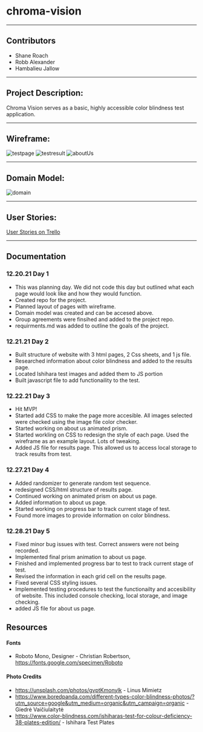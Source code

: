 # chroma-vision

--- 
## Contributors

- Shane Roach
- Robb Alexander
- Hambalieu Jallow

---
## Project Description:

Chroma Vision serves as a basic, highly accessible color blindness test application.

--- 

## Wireframe:
![testpage](img/WF.pg1.png)
![testresult](img/WF.pg2.png)
![aboutUs](img/WF.pg3.png)

---

## Domain Model:
![domain](img/201.DomainModel.png)

---
## User Stories:

[User Stories on Trello](https://trello.com/c/0sLln4ac)


---
## Documentation

### 12.20.21 Day 1
- This was planning day. We did not code this day but outlined what each page would look like and how they would function. 
- Created repo for the project.
- Planned layout of pages with wireframe.
- Domain model was created and can be accesed above. 
- Group agreements were finsihed and added to the project repo.
- requirments.md was added to outline the goals of the project.


### 12.21.21 Day 2
- Built structure of website with 3 html pages, 2 Css sheets, and 1 js file.
- Researched information about color blindness and added to the results page.
- Located Ishihara test images and added them to JS portion
- Built javascript file to add functionaility to the test.


### 12.22.21 Day 3
- Hit MVP!
- Started add CSS to make the page more accesible. All images selected were checked using the image file color checker.
- Started working on about us animated prism.
- Started workling on CSS to redesign the style of each page. Used the wireframe as an example layout. Lots of tweaking.
- Added JS file for results page. This allowed us to access local storage to track results from test. 

### 12.27.21 Day 4
- Added randomizer to generate random test sequence.
- redesigned CSS/html structure of results page.
- Continued working on animated prism on about us page.
- Added information to about us page.
- Started working on progress bar to track current stage of test. 
- Found more images to provide information on color blindness. 

### 12.28.21 Day 5
- Fixed minor bug issues with test. Correct answers were not being recorded. 
- Implemented final prism animation to about us page.
- Finished and implemented progress bar to test to track current stage of test. 
- Revised the information in each grid cell on the results page. 
- Fixed several CSS styling issues.
- Implemented testing procedures to test the functionailty and accesibility of website. This included console checking, local storage, and image checking. 
- added JS file for about us page.



## Resources


#### Fonts
- Roboto Mono, Designer - Christian Robertson, https://fonts.google.com/specimen/Roboto



#### Photo Credits

- https://unsplash.com/photos/gvptKmonylk - Linus Mimietz
- https://www.boredpanda.com/different-types-color-blindness-photos/?utm_source=google&utm_medium=organic&utm_campaign=organic - Giedrė Vaičiulaitytė
- https://www.color-blindness.com/ishiharas-test-for-colour-deficiency-38-plates-edition/ - Ishihara Test Plates

